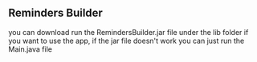 ## Reminders Builder
you can download run the RemindersBuilder.jar file under the lib folder if you want to use the app, 
if the jar file doesn't work you can just run the Main.java file
